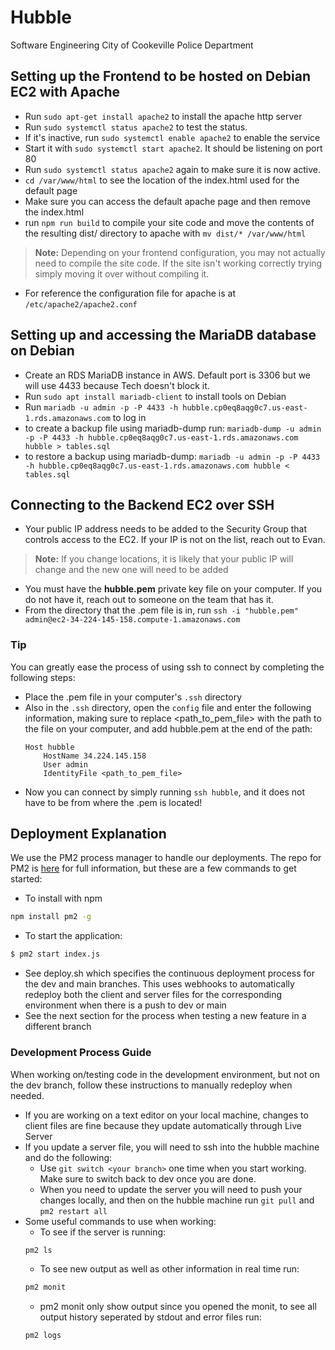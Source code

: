 # Hubble
Software Engineering City of Cookeville Police Department

## Setting up the Frontend to be hosted on Debian EC2 with Apache
- Run `sudo apt-get install apache2` to install the apache http server
- Run `sudo systemctl status apache2` to test the status.
- If it's inactive, run `sudo systemctl enable apache2` to enable the service
- Start it with `sudo systemctl start apache2`. It should be listening on port 80
- Run `sudo systemctl status apache2` again to make sure it is now active.
- `cd /var/www/html` to see the location of the index.html used for the default page
- Make sure you can access the default apache page and then remove the index.html
- run `npm run build` to compile your site code and move the contents of the resulting dist/ directory to apache with `mv dist/* /var/www/html`
> **Note:** Depending on your frontend configuration, you may not actually need to compile the site code. If the site isn't working correctly trying simply moving it over without compiling it.
- For reference the configuration file for apache is at `/etc/apache2/apache2.conf`

## Setting up and accessing the MariaDB database on Debian
- Create an RDS MariaDB instance in AWS. Default port is 3306 but we will use 4433 because Tech doesn't block it.
- Run `sudo apt install mariadb-client` to install tools on Debian
- Run `mariadb -u admin -p -P 4433 -h hubble.cp0eq8aqg0c7.us-east-1.rds.amazonaws.com` to log in
- to create a backup file using mariadb-dump run:
`mariadb-dump -u admin -p -P 4433 -h hubble.cp0eq8aqg0c7.us-east-1.rds.amazonaws.com hubble > tables.sql`
- to restore a backup using mariadb-dump:
`mariadb -u admin -p -P 4433 -h hubble.cp0eq8aqg0c7.us-east-1.rds.amazonaws.com hubble < tables.sql`

## Connecting to the Backend EC2 over SSH
- Your public IP address needs to be added to the Security Group that controls access to the EC2. If your IP is not on the list, reach out to Evan.
> **Note:** If you change locations, it is likely that your public IP will change and the new one will need to be added
- You must have the **hubble.pem** private key file on your computer. If you do not have it, reach out to someone on the team that has it.
- From the directory that the .pem file is in, run `ssh -i "hubble.pem" admin@ec2-34-224-145-158.compute-1.amazonaws.com`

### Tip
You can greatly ease the process of using ssh to connect by completing the following steps:
- Place the .pem file in your computer's `.ssh` directory
- Also in the `.ssh` directory, open the `config` file and enter the following information, making sure to replace <path_to_pem_file> with the path to the file on your computer, and add hubble.pem at the end of the path:
    ```
    Host hubble
        HostName 34.224.145.158
        User admin
        IdentityFile <path_to_pem_file>
    ```
- Now you can connect by simply running `ssh hubble`, and it does not have to be from where the .pem is located!

## Deployment Explanation
We use the PM2 process manager to handle our deployments. The repo for PM2 is [here](https://github.com/Unitech/pm2) for full information, but these are a few commands to get started:
- To install with npm
```bash
npm install pm2 -g
```
- To start the application:
```bash
$ pm2 start index.js
```

- See deploy.sh which specifies the continuous deployment process for the dev and main branches. This uses webhooks to automatically redeploy both the client and server files for the corresponding environment when there is a push to dev or main
- See the next section for the process when testing a new feature in a different branch

### Development Process Guide
When working on/testing code in the development environment, but not on the dev branch, follow these instructions to manually redeploy when needed.
- If you are working on a text editor on your local machine, changes to client files are fine because they update automatically through Live Server
- If you update a server file, you will need to ssh into the hubble machine and do the following:
    - Use `git switch <your branch>` one time when you start working. Make sure to switch back to dev once you are done.
    - When you need to update the server you will need to push your changes locally, and then on the hubble machine run `git pull` and `pm2 restart all`
- Some useful commands to use when working:
    - To see if the server is running:
    ```bash
    pm2 ls
    ```
    - To see new output as well as other information in real time run:
    ```bash
    pm2 monit
    ```
    - pm2 monit only show output since you opened the monit, to see all output history seperated by stdout and error files run:
    ```bash
    pm2 logs
    ```